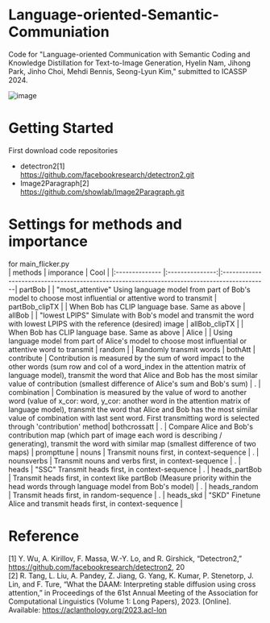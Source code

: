 # Language-oriented-Semantic-Communiation
Code for "Language-oriented Communication with Semantic Coding and Knowledge Distillation for Text-to-Image Generation, Hyelin Nam, Jihong Park, Jinho Choi, Mehdi Bennis, Seong-Lyun Kim," submitted to ICASSP 2024.

![image](https://github.com/user-attachments/assets/51797ffe-d367-4426-8828-669ebf7e6511)


# Getting Started
First download code repositories 
* detectron2[1]
<br /> https://github.com/facebookresearch/detectron2.git
* Image2Paragraph[2]
<br /> https://github.com/showlab/Image2Paragraph.git
  
# Settings for methods and importance   
for main_flicker.py  
| methods        | imporance        | Cool                                                                                        | 
|:-------------- |:---------------:|:--------------------------------------------------------------------------------------------|
partBob            |                           |        "most_attentive" Using language model from part of Bob's model to choose most influential or attentive word to transmit |
partBob_clipTX     |                           |      When Bob has CLIP language base. Same as above |
allBob             |                           |         "lowest LPIPS" Simulate with Bob's model and transmit the word with lowest LPIPS with the reference (desired) image |
allBob_clipTX      |                           |       When Bob has CLIP language base. Same as above |
Alice              |                           |          Using language model from part of Alice's model to choose most influential or attentive word to transmit |
random             |                           |       Randomly transmit words |
bothAtt            |   contribute              |    Contribution is measured by the sum of word impact to the other words (sum row and col of a word_index in the attention matrix of language model), transmit the word that Alice and Bob has the most similar value of contribution (smallest difference of Alice's sum and Bob's sum)  | 
  .                 |     combination           | Combination is measured by the value of word to another word (value of x_cor: word, y_cor: another word in the attention matrix of language model), transmit the word that Alice and Bob has the most similar value of combination with last sent word. First transmitting word is selected through 'contribution' method|
bothcrossatt       |         .                  | Compare Alice and Bob's contribution map (which part of image each word is describing / generating), transmit the word with similar map (smallest difference of two maps) |
prompttune         | nouns                     |   Transmit nouns first, in context-sequence |
 .                  |      nounsverbs           |      Transmit nouns and verbs first, in context-sequence |
.                   |      heads                |        "SSC" Transmit heads first, in context-sequence |
 .                  |      heads_partBob        |     Transmit heads first, in context like partBob (Measure priority within the head words through language model from Bob's model) |
 .                  |      heads_random         |    Transmit heads first, in random-sequence |
.                   |      heads_skd            |       "SKD" Finetune Alice and transmit heads first, in context-sequence |
      



# Reference
[1] Y. Wu, A. Kirillov, F. Massa, W.-Y. Lo, and R. Girshick, “Detectron2,” https://github.com/facebookresearch/detectron2, 20
<br />[2] R. Tang, L. Liu, A. Pandey, Z. Jiang, G. Yang, K. Kumar, P. Stenetorp, J. Lin, and F. Ture, “What the DAAM: Interpreting stable diffusion using cross attention,” in Proceedings of the 61st Annual Meeting of the Association for Computational Linguistics (Volume 1: Long Papers), 2023. [Online]. Available: https://aclanthology.org/2023.acl-lon
